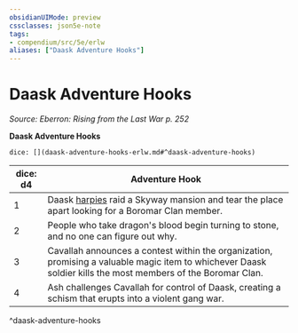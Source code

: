 ```yaml
---
obsidianUIMode: preview
cssclasses: json5e-note
tags:
- compendium/src/5e/erlw
aliases: ["Daask Adventure Hooks"]
---
```

# Daask Adventure Hooks
*Source: Eberron: Rising from the Last War p. 252* 

**Daask Adventure Hooks**

`dice: [](daask-adventure-hooks-erlw.md#^daask-adventure-hooks)`

| dice: d4 | Adventure Hook |
|----------|----------------|
| 1 | Daask [harpies](Mechanics/bestiary/monstrosity/harpy.md) raid a Skyway mansion and tear the place apart looking for a Boromar Clan member. |
| 2 | People who take dragon's blood begin turning to stone, and no one can figure out why. |
| 3 | Cavallah announces a contest within the organization, promising a valuable magic item to whichever Daask soldier kills the most members of the Boromar Clan. |
| 4 | Ash challenges Cavallah for control of Daask, creating a schism that erupts into a violent gang war. |
^daask-adventure-hooks